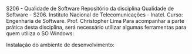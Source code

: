 S206 - Qualidade de Software
Repositório da disciplina Qualidade de Software - S206.
Instituto Nacional de Telecomunicações - Inatel.
Curso: Engenharia de Software.
Prof. Christopher Lima
Para acompanhar a parte prática desta disciplina, será necessário utilizar algumas ferramentas para quem utiliza o SO Windows:

Instalação do ambiente de desenvolvimento:
